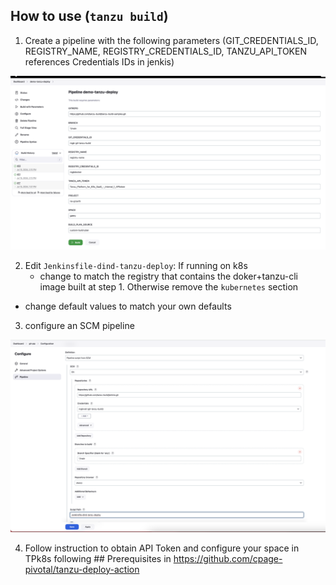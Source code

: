 ## How to use (`tanzu build`)

1. Create a pipeline with the following parameters (GIT_CREDENTIALS_ID, REGISTRY_NAME, REGISTRY_CREDENTIALS_ID, TANZU_API_TOKEN references Credentials IDs in jenkis)

![Jenkins SCM pipleine](png/pipelineb.png)

2. Edit `Jenkinsfile-dind-tanzu-deploy`:
  If running on k8s
    - change <YOUR REGISTRY> to match the registry that contains the doker+tanzu-cli image built at step 1.
  Otherwise remove the `kubernetes` section

- change default values to match your own defaults

3. configure an SCM pipeline

![Jenkins SCM pipleine](png/SCMpipelineb.png)

4. Follow instruction to obtain API Token and configure your space in TPk8s following ## Prerequisites in https://github.com/cpage-pivotal/tanzu-deploy-action
